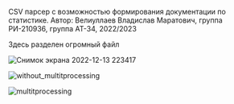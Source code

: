 CSV парсер с возможностью формирования документации по статистике.
Автор: Велиуллаев Владислав Маратович, группа РИ-210936, группа АТ-34, 2022/2023

Здесь разделен огромный файл

![Снимок экрана 2022-12-13 223417](https://user-images.githubusercontent.com/118894144/207404718-c349a99b-183a-466c-997b-6fc0184a1039.png)

![without_multitprocessing](https://user-images.githubusercontent.com/118894144/208313077-db3db561-22cc-48a0-a34e-37310e93686d.png)

![multitprocessing](https://user-images.githubusercontent.com/118894144/208313151-f0ab955e-c229-4aec-a5b3-ad5843703f59.png)
